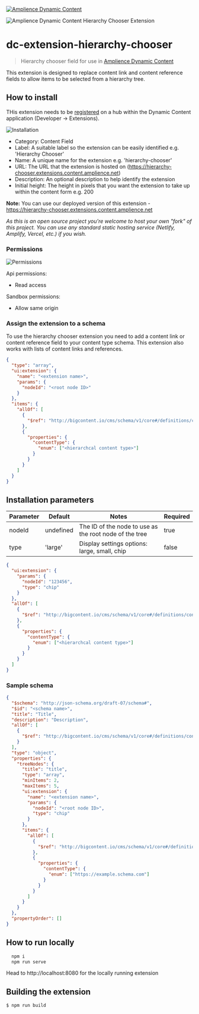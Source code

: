 [![Amplience Dynamic Content](header.png)](https://amplience.com/dynamic-content)

![Amplience Dynamic Content Hierarchy Chooser Extension](screenshot.png)

# dc-extension-hierarchy-chooser

> Hierarchy chooser field for use in [Amplience Dynamic Content](https://amplience.com/dynamic-content)

This extension is designed to replace content link and content reference fields to allow items to be selected from a hierarchy tree.

## How to install

THis extension needs to be [registered](https://amplience.com/docs/development/registeringextensions.html) on a hub within the Dynamic Content application (Developer -> Extensions).

![Installation](installation.png)

- Category: Content Field
- Label: A suitable label so the extension can be easily identified e.g. 'Hierarchy Chooser'
- Name: A unique name for the extension e.g. 'hierarchy-chooser'
- URL: The URL that the extension is hosted on (https://hierarchy-chooser.extensions.content.amplience.net)
- Description: An optional description to help identify the extension
- Initial height: The height in pixels that you want the extension to take up within the content form e.g. 200

**Note:** You can use our deployed version of this extension - https://hierarchy-chooser.extensions.content.amplience.net

_As this is an open source project you're welcome to host your own "fork" of this project. You can use any standard static hosting service (Netlify, Amplify, Vercel, etc.) if you wish._

### Permissions

![Permissions](permissions.png)

Api permissions:

- Read access

Sandbox permissions:

- Allow same origin

### Assign the extension to a schema

To use the hierarchy chooser extension you need to add a content link or content reference field to your content type schema. This extension also works with lists of content links and references.

```json
{
  "type": "array",
  "ui:extension": {
    "name": "<extension name>",
    "params": {
      "nodeId": "<root node ID>"
    }
  },
  "items": {
    "allOf": [
      {
        "$ref": "http://bigcontent.io/cms/schema/v1/core#/definitions/content-link"
      },
      {
        "properties": {
          "contentType": {
            "enum": ["<hierarchcal content type>"]
          }
        }
      }
    ]
  }
}
```

## Installation parameters

| Parameter | Default   | Notes                                                  | Required |
| --------- | --------- | ------------------------------------------------------ | -------- |
| nodeId    | undefined | The ID of the node to use as the root node of the tree | true     |
| type      | 'large'   | Display settings options: large, small, chip           | false    |

```json
{
  "ui:extension": {
    "params": {
      "nodeId": "123456",
      "type": "chip"
    }
  },
  "allOf": [
    {
      "$ref": "http://bigcontent.io/cms/schema/v1/core#/definitions/content-reference"
    },
    {
      "properties": {
        "contentType": {
          "enum": ["<hierarchcal content type>"]
        }
      }
    }
  ]
}
```

### Sample schema

```json
{
  "$schema": "http://json-schema.org/draft-07/schema#",
  "$id": "<schema name>",
  "title": "Title",
  "description": "Description",
  "allOf": [
    {
      "$ref": "http://bigcontent.io/cms/schema/v1/core#/definitions/content"
    }
  ],
  "type": "object",
  "properties": {
    "treeNodes": {
      "title": "title",
      "type": "array",
      "minItems": 2,
      "maxItems": 5,
      "ui:extension": {
        "name": "<extension name>",
        "params": {
          "nodeId": "<root node ID>",
          "type": "chip"
        }
      },
      "items": {
        "allOf": [
          {
            "$ref": "http://bigcontent.io/cms/schema/v1/core#/definitions/content-link"
          },
          {
            "properties": {
              "contentType": {
                "enum": ["https://example.schema.com"]
              }
            }
          }
        ]
      }
    }
  },
  "propertyOrder": []
}
```

## How to run locally

```bash
  npm i
  npm run serve
```

Head to http://localhost:8080 for the locally running extension

## Building the extension

```bash
$ npm run build
```
